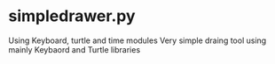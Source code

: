 # simpledrawer.py
Using Keyboard, turtle and time modules
Very simple draing tool using mainly Keybaord and Turtle libraries
